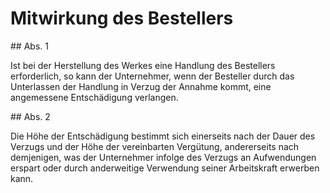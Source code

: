 # Mitwirkung des Bestellers



\#\# Abs. 1

 Ist bei der Herstellung des Werkes eine Handlung des Bestellers erforderlich, so kann der Unternehmer, wenn der Besteller durch das Unterlassen der Handlung in Verzug der Annahme kommt, eine angemessene Entschädigung verlangen.

\#\# Abs. 2

 Die Höhe der Entschädigung bestimmt sich einerseits nach der Dauer des Verzugs und der Höhe der vereinbarten Vergütung, andererseits nach demjenigen, was der Unternehmer infolge des Verzugs an Aufwendungen erspart oder durch anderweitige Verwendung seiner Arbeitskraft erwerben kann. 

